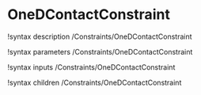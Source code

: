 <!-- MOOSE Documentation Stub: Remove this when content is added. -->

# OneDContactConstraint
!syntax description /Constraints/OneDContactConstraint

!syntax parameters /Constraints/OneDContactConstraint

!syntax inputs /Constraints/OneDContactConstraint

!syntax children /Constraints/OneDContactConstraint
